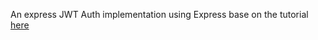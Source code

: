 An express JWT Auth implementation using Express base on the tutorial [here](https://www.youtube.com/watch?v=mbsmsi7l3r4&t=367s)
